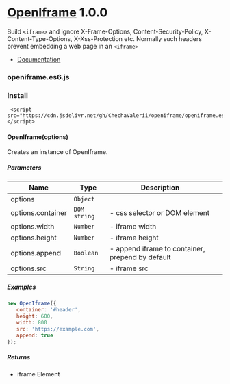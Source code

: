 # [OpenIframe](https://github.com/ChechaValerii/openiframe#readme) 1.0.0 
Build ```<iframe>``` and ignore X-Frame-Options, Content-Security-Policy, X-Content-Type-Options, X-Xss-Protection etc. Normally such headers prevent embedding a web page in an ```<iframe>```

* [Documentation](https://doxdox.org/ChechaValerii/openiframe#openiframe.es6.js)


### openiframe.es6.js

### Install
```
 <script src="https://cdn.jsdelivr.net/gh/ChechaValerii/openiframe/openiframe.es6.js"></script>
```
#### OpenIframe(options) 

Creates an instance of OpenIframe.




##### Parameters

| Name | Type | Description |  |
| ---- | ---- | ----------- | -------- |
| options | `Object`  |  | &nbsp; |
| options.container | `DOM` `string`  | - css selector or DOM element | &nbsp; |
| options.width | `Number`  | - iframe width | &nbsp; |
| options.height | `Number`  | - iframe height | &nbsp; |
| options.append | `Boolean`  | - append iframe to container, prepend by default | &nbsp; |
| options.src | `String`  | - iframe src | &nbsp; |




##### Examples

```javascript
new OpenIframe({
   container: '#header',
   height: 600,
   width: 800
   src: 'https://example.com',
   append: true
});
```


##### Returns


-  iframe Element
  
